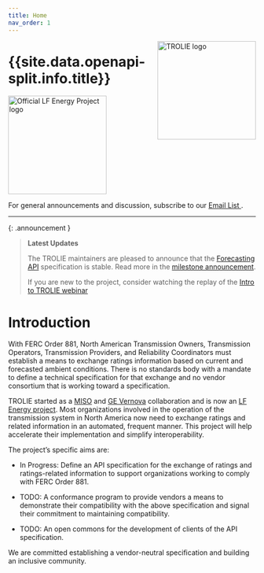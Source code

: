 ```yaml
---
title: Home
nav_order: 1
---
```



<img alt="TROLIE logo" src="https://artwork.lfenergy.org/projects/trolie/icon/color/TROLIE-icon-color.svg" width="200" style="float:right"/>

# {{site.data.openapi-split.info.title}}


<a href="https://lfenergy.org/projects/trolie/">
  <img alt="Official LF Energy Project logo" src="https://artwork.lfenergy.org/other/lf-energy-project/horizontal/color/lf-energy-project-horizontal-color.png" width="200" />
</a>

For general announcements and discussion, subscribe to our [Email List <i
class="fa-solid fa-envelope"></i>](https://lists.lfenergy.org/g/trolie-general).

***

{: .announcement }

> **Latest Updates** <i class="fa-solid fa-bullhorn"></i>
>
> The TROLIE maintainers are pleased to announce that the [Forecasting API](/spec#tag/Forecasting) specification is stable.
> Read more in the [milestone announcement](./community-events/20240330-Forecasting-API-stable).
>
> If you are new to the project, consider watching the replay of the [Intro to TROLIE webinar](./community-events/20240221-Intro-to-TROLIE)

# Introduction

With FERC Order 881, North American Transmission Owners, Transmission Operators,
Transmission Providers, and Reliability Coordinators must establish a means to
exchange ratings information based on current and forecasted ambient conditions.
There is no standards body with a mandate to define a technical specification
for that exchange and no vendor consortium that is working toward a
specification.

TROLIE started as a [MISO](https://www.misoenergy.org/) and [GE
Vernova](https://www.gevernova.com/) collaboration and is now an [LF Energy
project](https://lfenergy.org/projects/trolie/). Most organizations involved in
the operation of the transmission system in North America now need to exchange
ratings and related information in an automated, frequent manner. This project
will help accelerate their implementation and simplify interoperability.

The project’s specific aims are:

* <i class="fa-solid fa-hammer"></i> In Progress: Define an API specification
  for the exchange of ratings and ratings-related information to support
  organizations working to comply with FERC Order 881.

* <i class="fa-solid fa-calendar-check"></i> TODO: A conformance program to
  provide vendors a means to demonstrate their compatibility with the above
  specification and signal their commitment to maintaining compatibility.

* <i class="fa-solid fa-calendar-check"></i> TODO: An open commons for the
  development of clients of the API specification.

We are committed establishing a vendor-neutral specification and building an inclusive community.
